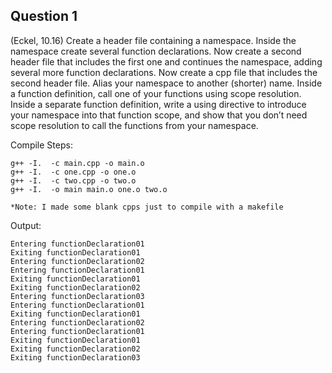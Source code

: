 ## Question 1

(Eckel, 10.16) Create a header file containing a namespace. Inside the namespace create several function declarations. Now
create a second header file that includes the first one and continues the namespace, adding several more function declarations. Now create a cpp file that includes the second header file. Alias your namespace to another (shorter) name. Inside a function definition, call one of your functions using scope resolution. Inside a separate function definition, write a using directive to introduce your namespace into that function scope, and show that you don’t need scope resolution to call the functions from your namespace.

Compile Steps: 

    g++ -I.  -c main.cpp -o main.o
    g++ -I.  -c one.cpp -o one.o
    g++ -I.  -c two.cpp -o two.o
    g++ -I.  -o main main.o one.o two.o
    
    *Note: I made some blank cpps just to compile with a makefile
    
Output:

    Entering functionDeclaration01
    Exiting functionDeclaration01
    Entering functionDeclaration02
    Entering functionDeclaration01
    Exiting functionDeclaration01
    Exiting functionDeclaration02
    Entering functionDeclaration03
    Entering functionDeclaration01
    Exiting functionDeclaration01
    Entering functionDeclaration02
    Entering functionDeclaration01
    Exiting functionDeclaration01
    Exiting functionDeclaration02
    Exiting functionDeclaration03
